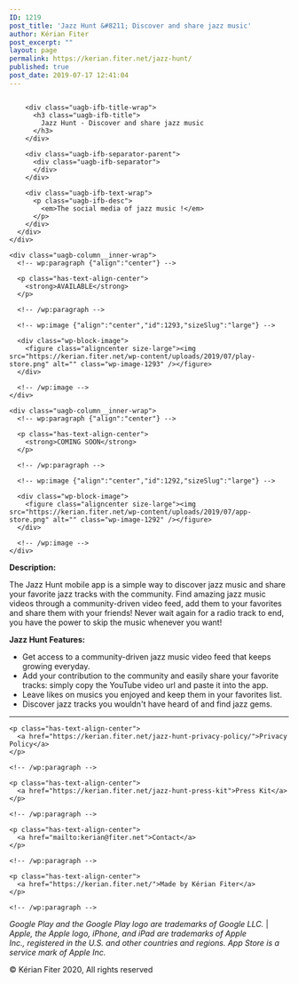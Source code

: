 ```yaml
---
ID: 1219
post_title: 'Jazz Hunt &#8211; Discover and share jazz music'
author: Kérian Fiter
post_excerpt: ""
layout: page
permalink: https://kerian.fiter.net/jazz-hunt/
published: true
post_date: 2019-07-17 12:41:04
---
```

<!-- wp:uagb/info-box {"classMigrate":true,"source_type":"image","block_id":"632523bc-30fe-4bcd-a5be-9d7f9111b54e","iconImage":{"uploading":false,"date":1585570657000,"filename":"logo-1-with-long-shadow-512-blue-radial-rounded-and-shadow-1.png","menuOrder":0,"uploadedTo":1219,"type":"image","subtype":"png","id":1644,"title":"logo 1 with long shadow 512 blue radial rounded and shadow","url":"https://kerian.fiter.net/wp-content/uploads/2020/03/logo-1-with-long-shadow-512-blue-radial-rounded-and-shadow-1.png","link":"https://kerian.fiter.net/jazz-hunt/logo-1-with-long-shadow-512-blue-radial-rounded-and-shadow-2/","alt":"","author":"1","description":"","caption":"","name":"logo-1-with-long-shadow-512-blue-radial-rounded-and-shadow-2","status":"inherit","modified":1585570657000,"mime":"image/png","icon":"https://kerian.fiter.net/wp-includes/images/media/default.png","dateFormatted":"30 March 2020","nonces":{"update":"270ee96236","delete":"217f7d3e74","edit":"5a40dfedcf"},"editLink":"https://kerian.fiter.net/wp-admin/post.php?post=1644\u0026action=edit","meta":false,"authorName":"Kérian Fiter","uploadedToLink":"https://kerian.fiter.net/wp-admin/post.php?post=1219\u0026action=edit","uploadedToTitle":"Jazz Hunt - Discover and share jazz music","filesizeInBytes":244828,"filesizeHumanReadable":"239 KB","context":"","height":714,"width":714,"orientation":"landscape","sizes":{"thumbnail":{"height":150,"width":150,"url":"https://kerian.fiter.net/wp-content/uploads/2020/03/logo-1-with-long-shadow-512-blue-radial-rounded-and-shadow-1-150x150.png","orientation":"landscape"},"medium":{"height":300,"width":300,"url":"https://kerian.fiter.net/wp-content/uploads/2020/03/logo-1-with-long-shadow-512-blue-radial-rounded-and-shadow-1-300x300.png","orientation":"landscape"},"full":{"url":"https://kerian.fiter.net/wp-content/uploads/2020/03/logo-1-with-long-shadow-512-blue-radial-rounded-and-shadow-1.png","height":714,"width":714,"orientation":"landscape"}},"compat":{"item":"","meta":""}},"imageSize":"medium","imageWidth":160,"showPrefix":false} -->

<div class="uagb-infobox__outer-wrap uagb-block-632523bc-30fe-4bcd-a5be-9d7f9111b54e">
  <div class="uagb-infobox__content-wrap uagb-infobox uagb-infobox-has-image uagb-infobox-icon-above-title uagb-infobox-image-valign-top uagb-infobox-enable-border-radius ">
    <div class="uagb-ifb-left-right-wrap">
      <div class="uagb-ifb-content">
        <div class="uagb-ifb-image-icon-content uagb-ifb-imgicon-wrap">
          <div class="uagb-ifb-image">
            <div class="uagb-ifb-image-content">
              <img class="" src="https://kerian.fiter.net/wp-content/uploads/2020/03/logo-1-with-long-shadow-512-blue-radial-rounded-and-shadow-1-300x300.png" alt="" />
            </div>
          </div>
        </div>
        
        <div class="uagb-ifb-title-wrap">
          <h3 class="uagb-ifb-title">
            Jazz Hunt - Discover and share jazz music
          </h3>
        </div>
        
        <div class="uagb-ifb-separator-parent">
          <div class="uagb-ifb-separator">
          </div>
        </div>
        
        <div class="uagb-ifb-text-wrap">
          <p class="uagb-ifb-desc">
            <em>The social media of jazz music !</em>
          </p>
        </div>
      </div>
    </div>
  </div>
</div>

<!-- /wp:uagb/info-box -->

<!-- wp:uagb/columns {"block_id":"d71eef3b-3da6-41f8-b32f-ad0ccb7720b7","classMigrate":true,"vAlign":"middle","bottomMargin":20,"backgroundType":"none","backgroundColor":"#f2f2f2","borderWidth":4,"borderRadius":115,"borderColor":"#999999","bottomHeight":70,"topHeight":70,"topDividerOpacity":15,"bottomDividerOpacity":15} --><section class="wp-block-uagb-columns uagb-columns\_\_wrap uagb-columns\_\_background-none uagb-columns\_\_stack-mobile uagb-columns\_\_valign-middle uagb-columns__gap-10 alignundefined uagb-block-d71eef3b-3da6-41f8-b32f-ad0ccb7720b7">

<div class="uagb-columns__overlay">
</div>

<div class="uagb-columns__inner-wrap uagb-columns__columns-2">
  <!-- wp:uagb/column {"block_id":"4161eade-b66d-4baa-a459-11f025f001f0","classMigrate":true} -->
  
  <div class="wp-block-uagb-column uagb-column__wrap uagb-column__background-undefined uagb-block-4161eade-b66d-4baa-a459-11f025f001f0">
    <div class="uagb-column__overlay">
    </div>
    
    <div class="uagb-column__inner-wrap">
      <!-- wp:paragraph {"align":"center"} -->
      
      <p class="has-text-align-center">
        <strong>AVAILABLE</strong>
      </p>
      
      <!-- /wp:paragraph -->
      
      <!-- wp:image {"align":"center","id":1293,"sizeSlug":"large"} -->
      
      <div class="wp-block-image">
        <figure class="aligncenter size-large"><img src="https://kerian.fiter.net/wp-content/uploads/2019/07/play-store.png" alt="" class="wp-image-1293" /></figure>
      </div>
      
      <!-- /wp:image -->
    </div>
  </div>
  
  <!-- /wp:uagb/column -->
  
  <!-- wp:uagb/column {"block_id":"50b3bae4-69cc-4240-84c9-8a5c5d9a6595","classMigrate":true} -->
  
  <div class="wp-block-uagb-column uagb-column__wrap uagb-column__background-undefined uagb-block-50b3bae4-69cc-4240-84c9-8a5c5d9a6595">
    <div class="uagb-column__overlay">
    </div>
    
    <div class="uagb-column__inner-wrap">
      <!-- wp:paragraph {"align":"center"} -->
      
      <p class="has-text-align-center">
        <strong>COMING SOON</strong>
      </p>
      
      <!-- /wp:paragraph -->
      
      <!-- wp:image {"align":"center","id":1292,"sizeSlug":"large"} -->
      
      <div class="wp-block-image">
        <figure class="aligncenter size-large"><img src="https://kerian.fiter.net/wp-content/uploads/2019/07/app-store.png" alt="" class="wp-image-1292" /></figure>
      </div>
      
      <!-- /wp:image -->
    </div>
  </div>
  
  <!-- /wp:uagb/column -->
</div></section> 

<!-- /wp:uagb/columns -->

<!-- wp:paragraph -->

**Description:**

<!-- /wp:paragraph -->

<!-- wp:paragraph -->

The Jazz Hunt mobile app is a simple way to discover jazz music and share your favorite jazz tracks with the community. Find amazing jazz music videos through a community-driven video feed, add them to your favorites and share them with your friends! Never wait again for a radio track to end, you have the power to skip the music whenever you want!

<!-- /wp:paragraph -->

<!-- wp:paragraph -->

**Jazz Hunt Features:**

<!-- /wp:paragraph -->

<!-- wp:list -->

*   Get access to a community-driven jazz music video feed that keeps growing everyday.
*   Add your contribution to the community and easily share your favorite tracks: simply copy the YouTube video url and paste it into the app.
*   Leave likes on musics you enjoyed and keep them in your favorites list.
*   Discover jazz tracks you wouldn't have heard of and find jazz gems.

<!-- /wp:list -->

<!-- wp:separator -->

<hr class="wp-block-separator" />

<!-- /wp:separator -->

<!-- wp:columns {"className":"has-4-columns"} -->

<div class="wp-block-columns has-4-columns">
  <!-- wp:column -->
  
  <div class="wp-block-column">
    <!-- wp:paragraph {"align":"center"} -->
    
    <p class="has-text-align-center">
      <a href="https://kerian.fiter.net/jazz-hunt-privacy-policy/">Privacy Policy</a>
    </p>
    
    <!-- /wp:paragraph -->
  </div>
  
  <!-- /wp:column -->
  
  <!-- wp:column -->
  
  <div class="wp-block-column">
    <!-- wp:paragraph {"align":"center"} -->
    
    <p class="has-text-align-center">
      <a href="https://kerian.fiter.net/jazz-hunt-press-kit">Press Kit</a>
    </p>
    
    <!-- /wp:paragraph -->
  </div>
  
  <!-- /wp:column -->
  
  <!-- wp:column -->
  
  <div class="wp-block-column">
    <!-- wp:paragraph {"align":"center"} -->
    
    <p class="has-text-align-center">
      <a href="mailto:kerian@fiter.net">Contact</a>
    </p>
    
    <!-- /wp:paragraph -->
  </div>
  
  <!-- /wp:column -->
  
  <!-- wp:column -->
  
  <div class="wp-block-column">
    <!-- wp:paragraph {"align":"center"} -->
    
    <p class="has-text-align-center">
      <a href="https://kerian.fiter.net/">Made by Kérian Fiter</a>
    </p>
    
    <!-- /wp:paragraph -->
  </div>
  
  <!-- /wp:column -->
</div>

<!-- /wp:columns -->

<!-- wp:paragraph {"align":"center","fontSize":"small"} -->

<p class="has-text-align-center has-small-font-size">
  <em>Google Play and the Google Play logo are trademarks of Google LLC.</em> | <em>Apple, the Apple logo, iPhone, and iPad are trademarks of Apple Inc., registered in the U.S. and other countries and regions. App Store is a service mark of Apple Inc.</em>
</p>

<!-- /wp:paragraph -->

<!-- wp:paragraph {"align":"center","fontSize":"small"} -->

<p class="has-text-align-center has-small-font-size">
  © Kérian Fiter 2020, All rights reserved
</p>

<!-- /wp:paragraph -->